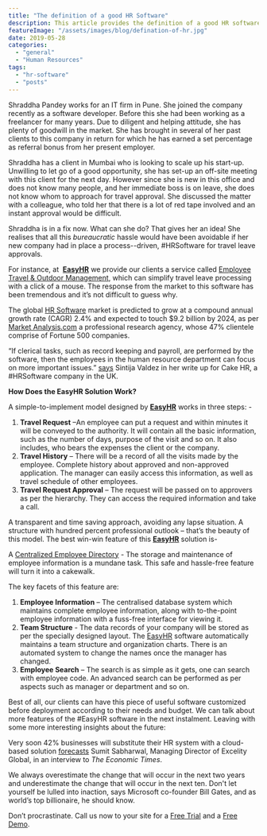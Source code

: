 ```yaml
---
title: "The definition of a good HR Software"
description: This article provides the definition of a good HR software and How EasyHR can help you with your HR Software needs and help you streamline your HR process.
featureImage: "/assets/images/blog/defination-of-hr.jpg"
date: 2019-05-28
categories: 
  - "general"
  - "Human Resources"
tags: 
  - "hr-software"
  - "posts"
---
```


Shraddha Pandey works for an IT firm in Pune. She joined the company recently as a software developer. Before this she had been working as a freelancer for many years. Due to diligent and helping attitude, she has plenty of goodwill in the market. She has brought in several of her past clients to this company in return for which he has earned a set percentage as referral bonus from her present employer.  

Shraddha has a client in Mumbai who is looking to scale up his start-up. Unwilling to let go of a good opportunity, she has set-up an off-site meeting with this client for the next day. However since she is new in this office and does not know many people, and her immediate boss is on leave, she does not know whom to approach for travel approval. She discussed the matter with a colleague, who told her that there is a lot of red tape involved and an instant approval would be difficult.

Shraddha is in a fix now. What can she do? That gives her an idea! She realises that all this _bureaucratic_ hassle would have been avoidable if her new company had in place a process--driven, #HRSoftware for travel leave approvals.

For instance, at  [**EasyHR**](http://www.easyhrworld.com/) we provide our clients a service called [Employee Travel & Outdoor Management](https://www.easyhrworld.com/features/travel-outdoor-management/), which can simplify travel leave processing with a click of a mouse. The response from the market to this software has been tremendous and it’s not difficult to guess why.

The global [HR Software](https://www.easyhrworld.com/) market is predicted to grow at a compound annual growth rate (CAGR) 2.4% and expected to touch $9.2 billion by 2024, as per [Market Analysis.com](https://www.marketanalysis.com/?p=338) a professional research agency, whose 47% clientele comprise of Fortune 500 companies.

“If clerical tasks, such as record keeping and payroll, are performed by the software, then the employees in the human resource department can focus on more important issues.” [says](https://blog.cake.hr/still-doubt-55-reasons-use-hr-system-smb/) Sintija Valdez in her write up for Cake HR, a #HRSoftware company in the UK.

**How Does the EasyHR Solution Work?**

A simple-to-implement model designed by [**EasyHR**](http://www.easyhrworld.com/) works in three steps: -

1. **Travel Request** –An employee can put a request and within minutes it will be conveyed to the authority. It will contain all the basic information, such as the number of days, purpose of the visit and so on. It also includes, who bears the expenses the client or the company.
2. **Travel History** – There will be a record of all the visits made by the employee. Complete history about approved and non-approved application. The manager can easily access this information, as well as travel schedule of other employees.
3. **Travel Request Approval** – The request will be passed on to approvers as per the hierarchy. They can access the required information and take a call.

A transparent and time saving approach, avoiding any lapse situation. A structure with hundred percent professional outlook – that’s the beauty of this model. The best win-win feature of this **[EasyH](http://www.easyhrworld.com/)**[**R**](http://www.easyhrworld.com/) solution is-

A [Centralized Employee Directory](https://www.easyhrworld.com/features/centralised-employee-directory/) - The storage and maintenance of employee information is a mundane task. This safe and hassle-free feature will turn it into a cakewalk.

The key facets of this feature are:

1. **Employee Information** – The centralised database system which maintains complete employee information, along with to-the-point employee information with a fuss-free interface for viewing it.
2. **Team Structure** - The data records of your company will be stored as per the specially designed layout. The [EasyHR](http://www.easyhrworld.com/) software automatically maintains a team structure and organization charts. There is an automated system to change the names once the manager has changed.
3. **Employee Search** – The search is as simple as it gets, one can search with employee code. An advanced search can be performed as per aspects such as manager or department and so on.

Best of all, our clients can have this piece of useful software customized before deployment according to their needs and budget. We can talk about more features of the #EasyHR software in the next instalment. Leaving with some more interesting insights about the future:

Very soon 42% businesses will substitute their HR system with a cloud-based solution [forecasts](https://economictimes.indiatimes.com/small-biz/hr-leadership/people/why-smes-on-growth-trajectory-should-consider-outsourcing-hr-requirements/articleshow/61078889.cms?from=mdr) Sumit Sabharwal, Managing Director of Excelity Global, in an interview to _The Economic Times_.

We always overestimate the change that will occur in the next two years and underestimate the change that will occur in the next ten. Don't let yourself be lulled into inaction, says Microsoft co-founder Bill Gates, and as world’s top billionaire, he should know.

Don’t procrastinate. Call us now to your site for a [Free Trial](https://www.easyhrworld.com/pricing/) and a [Free Demo](https://www.easyhrworld.com/demo/).

